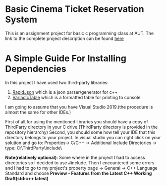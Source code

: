 # Basic Cinema Ticket Reservation System
This is an assignment project for basic c programming class at AUT. The link to the complete project description can be found [here](https://quera.ir/course/assignments/12969/problems)

# A Simple Guide For Installing Dependencies
In this project I have used two third-party libraries:
1. [RapidJson](https://github.com/Tencent/rapidjson/) which is a json parser/generator for c++
2. [VariadicTable](https://github.com/friedmud/variadic_table) which is a formatted table for printing to console

I am going to assume that you have Visual Studio 2019.(the procedure is almost the same for other IDEs.)

First of all,for using the mentioned libraries you should have a copy of ThirdParty directory in your C drive.(ThirdParty directory is provided in the  repository hierarchy)
Second, you should some how tell your IDE that this directory belongs to your project. In visual studio you can right click on your solution and go to: Properties-> C/C++ -> Additional Include Directories -> type: C:\ThirdParty\include\

<b>Note(relatively optional)</b>: Some where in the project I had to access directories so I decided to use #include<filesystem>.
  Then I encountered some errors and I had to go to my project's property page -> General -> C++ Language Standard and choose
  <b>Preview - Features from the Latest C++ Working Draft(std:c++ latest)</b>
  








